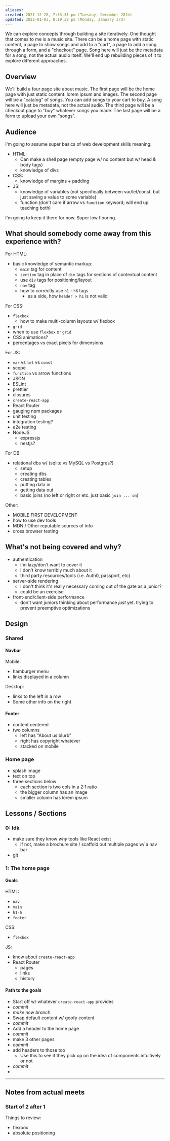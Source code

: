 ```yaml
---
aliases: 
created: 2021-12-28, 7:53:31 pm (Tuesday, December 28th)
updated: 2022-01-03, 8:19:38 pm (Monday, January 3rd)
---
```

We can explore concepts through building a site iteratively. One thought that comes to me is a music site. There can be a home page with static content, a page to show songs and add to a "cart", a page to add a song through a form, and a "checkout" page. Song here will just be the metadata for a song, not the actual audio itself. We'll end up rebuilding pieces of it to explore different approaches.

## Overview
We'll build a four page site about music.
The first page will be the home page with just static content: lorem ipsum and images.
The second page will be a "catalog" of songs.
You can add songs to your cart to buy.
A song here will just be metadata, not the actual audio.
The third page will be a checkout page to "buy" whatever songs you made.
The last page will be a form to upload your own "songs".

## Audience
I'm going to assume super basics of web development skills meaning:
- HTML:
    - Can make a shell page (empty page w/ no content but w/ head & body tags)
    - knowledge of divs
- CSS:
    - knowledge of margins + padding
- JS:
    - knowledge of variables (not specifically between var/let/const, but just saving a value to some variable)
    - function (don't care if arrow vs `function` keyword; will end up teaching both)

I'm going to keep it there for now. Super low flooring.

## What should somebody come away from this experience with?
For HTML:
- basic knowledge of semantic markup:
    - `main` tag for content
    - `section` tag in place of `div` tags for sections of contextual content
    - use `div` tags for positioning/layout
    - `nav` tag
    - how to correctly use `h1` - `h6` tags
        - as a side, how `header > h1` is not valid

For CSS:
- `flexbox`
    - how to make multi-column layouts w/ flexbox
- `grid`
- when to use `flexbox` or `grid`
- CSS animations?
- percentages vs exact pixels for dimensions

For JS:
- `var` vs `let` vs `const`
- scope
- `function` vs arrow functions
- JSON
- ESLint
- prettier
- closures
- `create-react-app`
- React Router
- gauging npm packages
- unit testing
- integration testing?
- e2e testing
- NodeJS
    - expressjs
    - nestjs?

For DB:
- relational dbs w/ (sqlite vs MySQL vs Postgres?)
    - setup
    - creating dbs
    - creating tables
    - putting data in
    - getting data out
    - basic joins (no left or right or etc. just basic `join ... on`)

Other:
- MOBILE FIRST DEVELOPMENT
- how to use dev tools
- MDN / Other reputable sources of info
- cross browser testing



## What's not being covered and why?
- authentication
    - i'm lazy/don't want to cover it
    - i don't know terribly much about it
    - third party resources/tools (i.e. Auth0, passport, etc)
- server-side rendering
    - I don't think it's really necessary coming out of the gate as a junior?
    - could be an exercise
- front-end/client-side performance
    - don't want juniors thinking about performance _just_ yet. trying to prevent preemptive optimizations

## Design
### Shared
#### Navbar
Mobile:
- hamburger menu
- links displayed in a column

Desktop:
- links to the left in a row
- Some other info on the right

#### Footer
- content centered
- two columns
    - left has "About us blurb"
    - right has copyright whatever
    - stacked on mobile

### Home page
- splash image
- text on top
- three sections below
    - each section is two cols in a 2:1 ratio
    - the bigger column has an image
    - smaller column has lorem ipsum

## Lessons / Sections
### 0: Idk
- make sure they know _why_ tools like React exist
    - if not, make a brochure site / scaffold out multiple pages w/ a nav bar
- git

### 1: The home page
#### Goals
HTML:
- `nav`
- `main`
- `h1-6`
- `footer`

CSS:
- `flexbox`

JS:
- know about `create-react-app`
- React Router
    - pages
    - links
    - history

#### Path to the goals
- Start off w/ whatever `create-react-app` provides
- _commit_
- _make new branch_
- Swap default content w/ goofy content
- _commit_
- Add a header to the home page
- _commit_
- make 3 other pages
- _commit_
- add headers to those too
    - Use this to see if they pick up on the idea of components intuitively or not
- _commit_
-

---

## Notes from actual meets
### Start of 2 after 1
Things to review:
- flexbox
- absolute positioning

